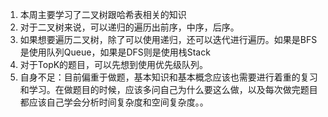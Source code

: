 1. 本周主要学习了二叉树跟哈希表相关的知识
2. 对于二叉树来说，可以递归的遍历出前序，中序，后序。
3. 如果想要遍历二叉树，除了可以使用递归，还可以迭代进行遍历。如果是BFS是使用队列Queue，如果是DFS则是使用栈Stack
4. 对于TopK的题目，可以先想到使用优先级队列。
5. 自身不足：目前偏重于做题，基本知识和基本概念应该也需要进行着重的复习和学习。在做题目的时候，应该多问自己为什么要这么做，以及每次做完题目都应该自己学会分析时间复杂度和空间复杂度。。
